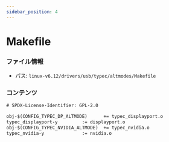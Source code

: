 ```yaml
---
sidebar_position: 4
---
```

# Makefile

### ファイル情報

- パス: `linux-v6.12/drivers/usb/typec/altmodes/Makefile`

### コンテンツ

```txt
# SPDX-License-Identifier: GPL-2.0

obj-$(CONFIG_TYPEC_DP_ALTMODE)		+= typec_displayport.o
typec_displayport-y			:= displayport.o
obj-$(CONFIG_TYPEC_NVIDIA_ALTMODE)	+= typec_nvidia.o
typec_nvidia-y				:= nvidia.o

```
